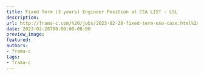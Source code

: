 ```yaml
---
title: Fixed Term (3 years) Engineer Position at CEA LIST - LSL
description:
url: http://frama-c.com/%20/jobs/2023-02-28-fixed-term-use-case.html%20
date: 2023-02-28T00:00:00-00:00
preview_image:
featured:
authors:
- frama-c
tags:
- frama-c
---
```



